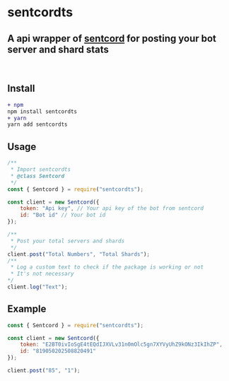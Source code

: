 # sentcordts
## A api wrapper of [sentcord](https://sentcord.com/) for posting your bot server and shard stats
<br>


## Install
```diff
+ npm
npm install sentcordts
+ yarn
yarn add sentcordts 
```
## Usage
```js
/**
 * Import sentcordts
 * @class Sentcord
 */
const { Sentcord } = require("sentcordts");

const client = new Sentcord({
    token: "Api key", // Your api key of the bot from sentcord
    id: "Bot id" // Your bot id
});

/**
 * Post your total servers and shards
 */
client.post("Total Numbers", "Total Shards");
/** 
 * Log a custom text to check if the package is working or not
 * It's not necessary
*/
client.log("Text");
```
## Example
```js
const { Sentcord } = require("sentcordts");

const client = new Sentcord({
    token: "E2BT0ivIoSgE4tEQdIJXVLv31n0mOlc5gn7XYVyUhZ9kONz3IkIhZP", 
    id: "819050202508820491"
});

client.post("85", "1");
```
